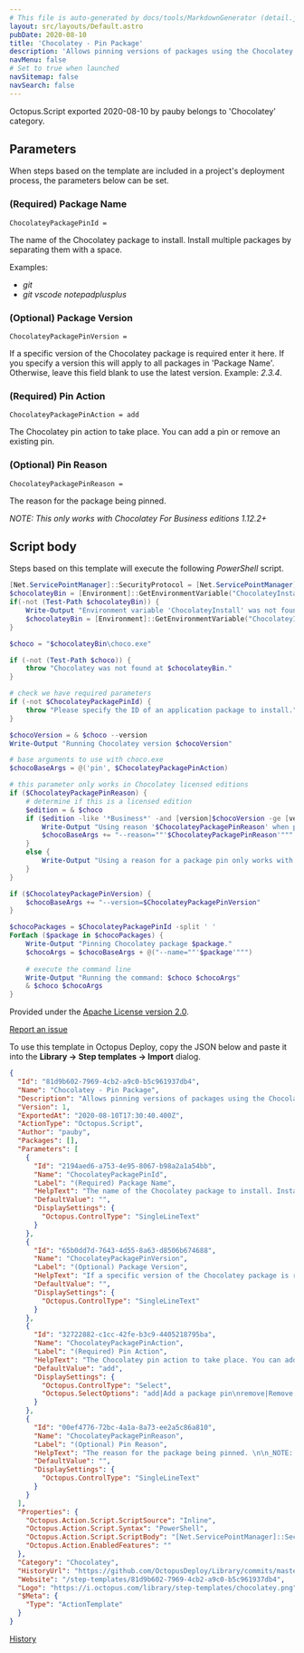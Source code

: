 ```yaml
---
# This file is auto-generated by docs/tools/MarkdownGenerator (detail.js)
layout: src/layouts/Default.astro
pubDate: 2020-08-10
title: 'Chocolatey - Pin Package'
description: 'Allows pinning versions of packages using the Chocolatey package manager.'
navMenu: false
# Set to true when launched
navSitemap: false
navSearch: false
---
```


Octopus.Script exported 2020-08-10 by pauby belongs to 'Chocolatey' category.

## Parameters

When steps based on the template are included in a project's deployment process, the parameters below can be set.


<div class="param">

### (Required) Package Name

`ChocolateyPackagePinId = `

The name of the Chocolatey package to install. Install multiple packages by separating them with a space.

Examples:

* _git_
* _git_ _vscode_ _notepadplusplus_

</div>
        
<div class="param">

### (Optional) Package Version

`ChocolateyPackagePinVersion = `

If a specific version of the Chocolatey package is required enter it here. If you specify a version this will apply to all packages in 'Package Name'. Otherwise, leave this field blank to use the latest version. Example: _2.3.4_.

</div>
        
<div class="param">

### (Required) Pin Action

`ChocolateyPackagePinAction = add`

The Chocolatey pin action to take place. You can add a pin or remove an existing pin.

</div>
        
<div class="param">

### (Optional) Pin Reason

`ChocolateyPackagePinReason = `

The reason for the package being pinned. 

_NOTE: This only works with Chocolatey For Business editions 1.12.2+_

</div>
        

## Script body

Steps based on this template will execute the following *PowerShell* script.

```powershell
[Net.ServicePointManager]::SecurityProtocol = [Net.ServicePointManager]::SecurityProtocol -bor [Net.SecurityProtocolType]::Tls12
$chocolateyBin = [Environment]::GetEnvironmentVariable("ChocolateyInstall", "Machine") + "\bin"
if(-not (Test-Path $chocolateyBin)) {
    Write-Output "Environment variable 'ChocolateyInstall' was not found in the system variables. Attempting to find it in the user variables..."
    $chocolateyBin = [Environment]::GetEnvironmentVariable("ChocolateyInstall", "User") + "\bin"
}

$choco = "$chocolateyBin\choco.exe"

if (-not (Test-Path $choco)) {
    throw "Chocolatey was not found at $chocolateyBin."
}

# check we have required parameters
if (-not $ChocolateyPackagePinId) {
    throw "Please specify the ID of an application package to install."
}

$chocoVersion = & $choco --version
Write-Output "Running Chocolatey version $chocoVersion"

# base arguments to use with choco.exe
$chocoBaseArgs = @('pin', $ChocolateyPackagePinAction)

# this parameter only works in Chocolatey licensed editions
if ($ChocolateyPackagePinReason) {
 	# determine if this is a licensed edition
	$edition = & $choco
    if ($edition -like '*Business*' -and [version]$chocoVersion -ge [version]'1.12.2') {
    	Write-Output "Using reason '$ChocolateyPackagePinReason' when pinning packages."
    	$chocoBaseArgs += "--reason=""'$ChocolateyPackagePinReason'"""
    }
	else {
    	Write-Output "Using a reason for a package pin only works with Chocolatey For Business licensed editions. Ignoring the pin reason '$ChocolateyPackagePinReason'."
	}
}

if ($ChocolateyPackagePinVersion) {
	$chocoBaseArgs += "--version=$ChocolateyPackagePinVersion"
}

$chocoPackages = $ChocolateyPackagePinId -split ' '
ForEach ($package in $chocoPackages) {
	Write-Output "Pinning Chocolatey package $package."
    $chocoArgs = $chocoBaseArgs + @("--name=""'$package'""")
    
    # execute the command line
	Write-Output "Running the command: $choco $chocoArgs"
	& $choco $chocoArgs
}
```

Provided under the [Apache License version 2.0](https://github.com/OctopusDeploy/Library/blob/master/LICENSE.txt).

[Report an issue](https://github.com/OctopusDeploy/Library/issues/new?assignees=&labels=&projects=&template=bug-report.yml&title=Issue%20with%20Chocolatey%20-%20Pin%20Package&step-template=Chocolatey%20-%20Pin%20Package)

<div class="get-json">

To use this template in Octopus Deploy, copy the JSON below and paste it into the **Library → Step templates → Import** dialog.

```json
{
  "Id": "81d9b602-7969-4cb2-a9c0-b5c961937db4",
  "Name": "Chocolatey - Pin Package",
  "Description": "Allows pinning versions of packages using the Chocolatey package manager.",
  "Version": 1,
  "ExportedAt": "2020-08-10T17:30:40.400Z",
  "ActionType": "Octopus.Script",
  "Author": "pauby",
  "Packages": [],
  "Parameters": [
    {
      "Id": "2194aed6-a753-4e95-8067-b98a2a1a54bb",
      "Name": "ChocolateyPackagePinId",
      "Label": "(Required) Package Name",
      "HelpText": "The name of the Chocolatey package to install. Install multiple packages by separating them with a space.\n\nExamples:\n\n* _git_\n* _git_ _vscode_ _notepadplusplus_",
      "DefaultValue": "",
      "DisplaySettings": {
        "Octopus.ControlType": "SingleLineText"
      }
    },
    {
      "Id": "65b0dd7d-7643-4d55-8a63-d8506b674688",
      "Name": "ChocolateyPackagePinVersion",
      "Label": "(Optional) Package Version",
      "HelpText": "If a specific version of the Chocolatey package is required enter it here. If you specify a version this will apply to all packages in 'Package Name'. Otherwise, leave this field blank to use the latest version. Example: _2.3.4_.",
      "DefaultValue": "",
      "DisplaySettings": {
        "Octopus.ControlType": "SingleLineText"
      }
    },
    {
      "Id": "32722882-c1cc-42fe-b3c9-4405218795ba",
      "Name": "ChocolateyPackagePinAction",
      "Label": "(Required) Pin Action",
      "HelpText": "The Chocolatey pin action to take place. You can add a pin or remove an existing pin.",
      "DefaultValue": "add",
      "DisplaySettings": {
        "Octopus.ControlType": "Select",
        "Octopus.SelectOptions": "add|Add a package pin\nremove|Remove an existing package pin"
      }
    },
    {
      "Id": "00ef4776-72bc-4a1a-8a73-ee2a5c86a810",
      "Name": "ChocolateyPackagePinReason",
      "Label": "(Optional) Pin Reason",
      "HelpText": "The reason for the package being pinned. \n\n_NOTE: This only works with Chocolatey For Business editions 1.12.2+_",
      "DefaultValue": "",
      "DisplaySettings": {
        "Octopus.ControlType": "SingleLineText"
      }
    }
  ],
  "Properties": {
    "Octopus.Action.Script.ScriptSource": "Inline",
    "Octopus.Action.Script.Syntax": "PowerShell",
    "Octopus.Action.Script.ScriptBody": "[Net.ServicePointManager]::SecurityProtocol = [Net.ServicePointManager]::SecurityProtocol -bor [Net.SecurityProtocolType]::Tls12\n$chocolateyBin = [Environment]::GetEnvironmentVariable(\"ChocolateyInstall\", \"Machine\") + \"\\bin\"\nif(-not (Test-Path $chocolateyBin)) {\n    Write-Output \"Environment variable 'ChocolateyInstall' was not found in the system variables. Attempting to find it in the user variables...\"\n    $chocolateyBin = [Environment]::GetEnvironmentVariable(\"ChocolateyInstall\", \"User\") + \"\\bin\"\n}\n\n$choco = \"$chocolateyBin\\choco.exe\"\n\nif (-not (Test-Path $choco)) {\n    throw \"Chocolatey was not found at $chocolateyBin.\"\n}\n\n# check we have required parameters\nif (-not $ChocolateyPackagePinId) {\n    throw \"Please specify the ID of an application package to install.\"\n}\n\n$chocoVersion = & $choco --version\nWrite-Output \"Running Chocolatey version $chocoVersion\"\n\n# base arguments to use with choco.exe\n$chocoBaseArgs = @('pin', $ChocolateyPackagePinAction)\n\n# this parameter only works in Chocolatey licensed editions\nif ($ChocolateyPackagePinReason) {\n \t# determine if this is a licensed edition\n\t$edition = & $choco\n    if ($edition -like '*Business*' -and [version]$chocoVersion -ge [version]'1.12.2') {\n    \tWrite-Output \"Using reason '$ChocolateyPackagePinReason' when pinning packages.\"\n    \t$chocoBaseArgs += \"--reason=\"\"'$ChocolateyPackagePinReason'\"\"\"\n    }\n\telse {\n    \tWrite-Output \"Using a reason for a package pin only works with Chocolatey For Business licensed editions. Ignoring the pin reason '$ChocolateyPackagePinReason'.\"\n\t}\n}\n\nif ($ChocolateyPackagePinVersion) {\n\t$chocoBaseArgs += \"--version=$ChocolateyPackagePinVersion\"\n}\n\n$chocoPackages = $ChocolateyPackagePinId -split ' '\nForEach ($package in $chocoPackages) {\n\tWrite-Output \"Pinning Chocolatey package $package.\"\n    $chocoArgs = $chocoBaseArgs + @(\"--name=\"\"'$package'\"\"\")\n    \n    # execute the command line\n\tWrite-Output \"Running the command: $choco $chocoArgs\"\n\t& $choco $chocoArgs\n}",
    "Octopus.Action.EnabledFeatures": ""
  },
  "Category": "Chocolatey",
  "HistoryUrl": "https://github.com/OctopusDeploy/Library/commits/master/step-templates//opt/buildagent/work/75443764cd38076d/step-templates/chocolatey-pin-package.json",
  "Website": "/step-templates/81d9b602-7969-4cb2-a9c0-b5c961937db4",
  "Logo": "https://i.octopus.com/library/step-templates/chocolatey.png",
  "$Meta": {
    "Type": "ActionTemplate"
  }
}
```

[History](https://github.com/OctopusDeploy/Library/commits/master/step-templates/https://github.com/OctopusDeploy/Library/commits/master/step-templates//opt/buildagent/work/75443764cd38076d/step-templates/chocolatey-pin-package.json)

</div>
